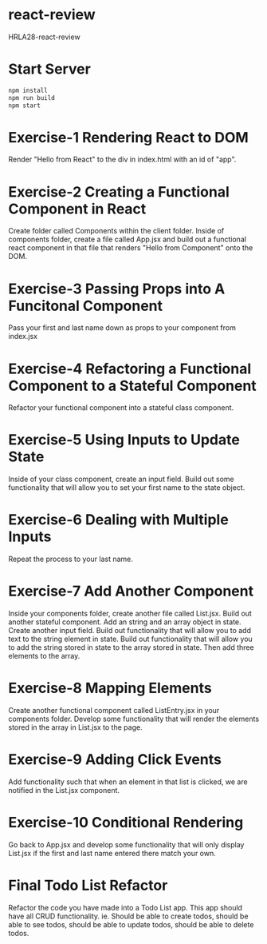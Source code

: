 # react-review

HRLA28-react-review

# Start Server<br/>

```bash
npm install
npm run build
npm start
```

# Exercise-1 Rendering React to DOM

Render "Hello from React" to the div in index.html with an id of "app".

# Exercise-2 Creating a Functional Component in React

Create folder called Components within the client folder. Inside of components folder, create a file called App.jsx and build out a functional react component in that file that renders "Hello from Component" onto the DOM.

# Exercise-3 Passing Props into A Funcitonal Component

Pass your first and last name down as props to your component from index.jsx

# Exercise-4 Refactoring a Functional Component to a Stateful Component

Refactor your functional component into a stateful class component.

# Exercise-5 Using Inputs to Update State

Inside of your class component, create an input field. Build out some functionality that will allow you to set your first name to the state object.

# Exercise-6 Dealing with Multiple Inputs

Repeat the process to your last name.

# Exercise-7 Add Another Component

Inside your components folder, create another file called List.jsx. Build out another stateful component. Add an string and an array object in state. Create another input field. Build out functionality that will allow you to add text to the string element in state. Build out functionality that will allow you to add the string stored in state to the array stored in state. Then add three elements to the array.

# Exercise-8 Mapping Elements

Create another functional component called ListEntry.jsx in your components folder. Develop some functionality that will render the elements stored in the array in List.jsx to the page.

# Exercise-9 Adding Click Events

Add functionality such that when an element in that list is clicked, we are notified in the List.jsx component.

# Exercise-10 Conditional Rendering

Go back to App.jsx and develop some functionality that will only display List.jsx if the first and last name entered there match your own.

# Final Todo List Refactor

Refactor the code you have made into a Todo List app. This app should have all CRUD functionality. ie. Should be able to create todos, should be able to see todos, should be able to update todos, should be able to delete todos.
